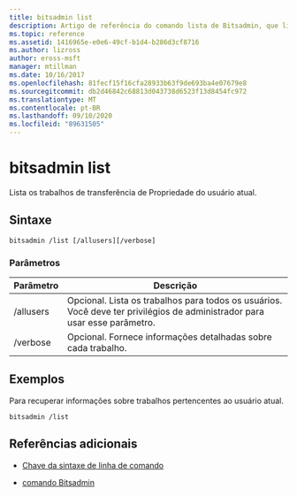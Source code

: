 ```yaml
---
title: bitsadmin list
description: Artigo de referência do comando lista de Bitsadmin, que lista os trabalhos de transferência de Propriedade do usuário atual.
ms.topic: reference
ms.assetid: 1416965e-e0e6-49cf-b1d4-b286d3cf8716
ms.author: lizross
author: eross-msft
manager: mtillman
ms.date: 10/16/2017
ms.openlocfilehash: 81fecf15f16cfa28933b63f9de693ba4e07679e8
ms.sourcegitcommit: db2d46842c68813d043738d6523f13d8454fc972
ms.translationtype: MT
ms.contentlocale: pt-BR
ms.lasthandoff: 09/10/2020
ms.locfileid: "89631505"
---
```

# <a name="bitsadmin-list"></a>bitsadmin list

Lista os trabalhos de transferência de Propriedade do usuário atual.

## <a name="syntax"></a>Sintaxe

```
bitsadmin /list [/allusers][/verbose]
```

### <a name="parameters"></a>Parâmetros

| Parâmetro | Descrição |
| -------------- | -------------- |
| /allusers | Opcional. Lista os trabalhos para todos os usuários. Você deve ter privilégios de administrador para usar esse parâmetro. |
| /verbose | Opcional. Fornece informações detalhadas sobre cada trabalho. |

## <a name="examples"></a>Exemplos

Para recuperar informações sobre trabalhos pertencentes ao usuário atual.

```
bitsadmin /list
```

## <a name="additional-references"></a>Referências adicionais

- [Chave da sintaxe de linha de comando](command-line-syntax-key.md)

- [comando Bitsadmin](bitsadmin.md)
